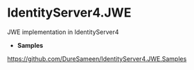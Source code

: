 # IdentityServer4.JWE
JWE implementation in IdentityServer4

* **Samples**

https://github.com/DureSameen/IdentityServer4.JWE.Samples
